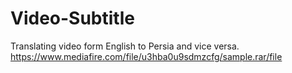 # Video-Subtitle
Translating video form English to Persia and vice versa.
https://www.mediafire.com/file/u3hba0u9sdmzcfg/sample.rar/file
